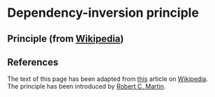 # Dependency-inversion principle

## Principle (from [Wikipedia](https://www.wikipedia.org/))
 

## References

The text of this page has been adapted from [this](https://en.wikipedia.org/wiki/Dependency_inversion_principle) article on  [Wikipedia](https://www.wikipedia.org/).  
The principle has been introduced by [Robert C. Martin](https://en.wikipedia.org/wiki/Robert_C._Martin).  
